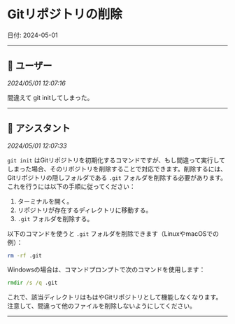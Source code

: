 # Gitリポジトリの削除

日付: 2024-05-01

---

## 👤 ユーザー
*2024/05/01 12:07:16*

間違えて git initしてしまった。

---

## 🤖 アシスタント
*2024/05/01 12:07:33*

`git init` はGitリポジトリを初期化するコマンドですが、もし間違って実行してしまった場合、そのリポジトリを削除することで対応できます。削除するには、Gitリポジトリの隠しフォルダである `.git` フォルダを削除する必要があります。これを行うには以下の手順に従ってください：

1. ターミナルを開く。
2. リポジトリが存在するディレクトリに移動する。
3. `.git` フォルダを削除する。

以下のコマンドを使うと `.git` フォルダを削除できます（LinuxやmacOSでの例）：

```bash
rm -rf .git
```

Windowsの場合は、コマンドプロンプトで次のコマンドを使用します：

```cmd
rmdir /s /q .git
```

これで、該当ディレクトリはもはやGitリポジトリとして機能しなくなります。注意して、間違って他のファイルを削除しないようにしてください。

---
